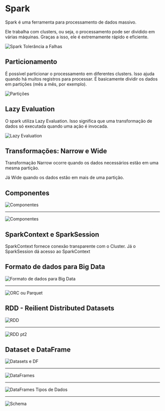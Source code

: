# Spark

Spark é uma ferramenta para processamento de dados massivo.

Ele trabalha com clusters, ou seja, o processamento pode ser dividido em várias máquinas. Graças a isso, ele é extremamente rápido e eficiente.

![Spark Tolerância a Falhas](images/Screenshot_1.png "Spark Tolerância a Falhas")

## Particionamento

É possível particionar o processamento em diferentes clusters. Isso ajuda quando há muitos registros para processar. É basicamente dividir os dados em partições (mês a mês, por exemplo).

![Partições](images/Screenshot_2.png "Partições")

## Lazy Evaluation

O spark utiliza Lazy Evaluation. Isso significa que uma transformação de dados só executada quando uma ação é invocada.

![Lazy Evaluation](images/Screenshot_3.png "Lazy Evaluation")

## Transformações: Narrow e Wide

Transformação Narrow ocorre quando os dados necessários estão em uma mesma partição.

Já Wide quando os dados estão em mais de uma partição.

## Componentes

![Componentes](images/Screenshot_4.png "Componentes")

---

![Componentes](images/Screenshot_5.png "Componentes")

## SparkContext e SparkSession

SparkContext fornece conexão transparente com o Cluster. Já o SparkSession dá acesso ao SparkContext

## Formato de dados para Big Data

![Formato de dados para Big Data](images/Screenshot_6.png "Formato de dados para Big Data")

---

![ORC ou Parquet](images/Screenshot_7.png "ORC ou Parquet")

## RDD - Reilient Distributed Datasets

![RDD](images/Screenshot_8.png "RDD")

---

![RDD pt2](images/Screenshot_9.png "RDD pt2")

## Dataset e DataFrame

![Datasets e DF](images/Screenshot_10.png "Datasets e DF")

---

![DataFrames](images/Screenshot_11.png "DataFrames")

---

![DataFrames Tipos de Dados](images/Screenshot_12.png "DataFrames Tipos de Dados")

---

![Schema](images/Screenshot_13.png "Schemaa")